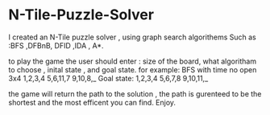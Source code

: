 # N-Tile-Puzzle-Solver
I created an N-Tile puzzle solver , using graph search algorithems
Such as :BFS ,DFBnB, DFID ,IDA , A*.

to play the game the user should enter :
  size of the board, what algoritham to choose , inital state , and goal state. 
  for example: 
BFS
with time
no open
3x4
1,2,3,4
5,6,11,7
9,10,8,_
Goal state:
1,2,3,4
5,6,7,8
9,10,11,_
  
  
  
  the game will return the path to the solution , the path is gurenteed to be the shortest and the most efficent you can find.
  Enjoy.
